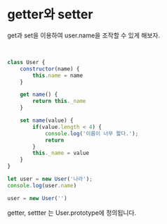 # getter와 setter

get과 set을 이용하여 user.name을 조작할 수 있게 해보자.

<br>

```js
class User {
    constructor(name) {
        this.name = name
    }

    get name() {
        return this._name
    }

    set name(value) {
        if(value.length < 4) {
            console.log('이름이 너무 짧다.');
            return
        }
        this._name = value
    }
}

let user = new User('나라');
console.log(user.name)

user = new User('')
```

getter, settter 는 User.prototype에 정의됩니다.
